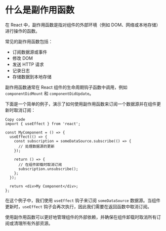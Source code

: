 # 什么是副作用函数

在 React 中，副作用函数是指对组件的外部环境（例如 DOM、网络或本地存储）进行操作的函数。

常见的副作用函数包括：

- 订阅数据源或事件
- 修改 DOM
- 发送 HTTP 请求
- 记录日志
- 存储数据到本地存储

副作用函数通常在 React 组件的生命周期钩子函数中调用，例如 `componentDidMount` 和 `componentDidUpdate`。

下面是一个简单的例子，演示了如何使用副作用函数来订阅一个数据源并在组件更新时取消订阅：

```
Copy code
import { useEffect } from 'react';

const MyComponent = () => {
  useEffect(() => {
    const subscription = someDataSource.subscribe(() => {
      // 处理数据源的更新
    });

    return () => {
      // 在组件卸载时取消订阅
      subscription.unsubscribe();
    };
  });

  return <div>My Component</div>;
};
```

在这个例子中，我们使用 `useEffect` 钩子来订阅 `someDataSource` 数据源。当组件更新时，`useEffect` 钩子会再次执行，因此我们需要在返回函数中取消订阅。

使用副作用函数可以更好地管理组件的外部依赖，并确保在组件卸载时取消所有订阅或清理所有外部资源。